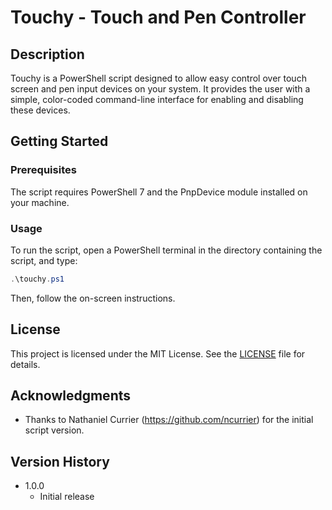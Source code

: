 # Touchy - Touch and Pen Controller

## Description

Touchy is a PowerShell script designed to allow easy control over touch screen and pen input devices on your system. It provides the user with a simple, color-coded command-line interface for enabling and disabling these devices.

## Getting Started

### Prerequisites

The script requires PowerShell 7 and the PnpDevice module installed on your machine.

### Usage

To run the script, open a PowerShell terminal in the directory containing the script, and type:

```powershell
.\touchy.ps1
```

Then, follow the on-screen instructions.

## License

This project is licensed under the MIT License. See the [LICENSE](LICENSE) file for details.

## Acknowledgments

* Thanks to Nathaniel Currier (https://github.com/ncurrier) for the initial script version.

## Version History

* 1.0.0
    * Initial release
```

